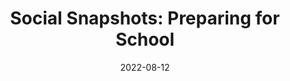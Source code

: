 ---
title: "Social Snapshots: Preparing for School"
show_title_on_cover: false
date: "2022-08-12"
version: 4
volume: 1
issue: 2
category: "Social Snapshots"
format: "comic-strip-v2022_2"
synopsis: "Zeanne teaches Zene how to get ready for school."
modes_v2: [
    {mode_name: "Original", scenes: ["00", "01", "03-Onsite Original", "04", "05-Onsite Original", "06", "07-Onsite Original", "08", "09-Onsite Original", "10", "11-Onsite Original", "12", "13-Onsite Original", "14", "15-Onsite Original", "16", "17-Onsite Original", "18", "21-Onsite Original", "22", "23-Onsite Original", "24", "25-Onsite Original", "26", "27-Onsite Original", "28"]},
    {mode_name: "Onsite with Paperless Books and Notebooks", scenes: ["00", "01", "03-Onsite Paperless", "04", "05-Onsite Paperless", "06", "07-Onsite Paperless", "08", "09-Onsite Paperless", "10", "11-Onsite Paperless", "12", "13-Onsite Paperless", "14", "21-Onsite Paperless", "22", "23-Onsite Paperless", "24", "25-Onsite Paperless", "26", "27-Onsite Paperless", "28"]},
    {mode_name: "Onsite with Health Protocols", scenes: ["00", "01", "03-Onsite Health", "04", "05-Onsite Health", "06", "07-Onsite Health", "08", "09-Onsite Health", "10", "11-Onsite Health", "12", "13-Onsite Health", "14", "15-Onsite Health", "16", "17-Onsite Health", "18", "19-Onsite Health", "20", "21-Onsite Health", "22", "23-Onsite Health", "24", "25-Onsite Health", "26", "27-Onsite Health", "28"]},
    {mode_name: "Onsite with Health Protocols and Paperless Books and Notebooks", scenes: ["00", "01", "03-Onsite Paperless Health", "04", "05-Onsite Paperless Health", "06", "07-Onsite Paperless Health", "08", "09-Onsite Paperless Health", "10", "11-Onsite Paperless Health", "12", "13-Onsite Paperless Health", "14", "19-Onsite Paperless Health", "20", "21-Onsite Paperless Health", "22", "23-Onsite Paperless Health", "24", "25-Onsite Paperless Health", "26", "27-Onsite Paperless Health", "28"]},
    {mode_name: "Offsite/Online", scenes: ["00", "02"]}
]
---